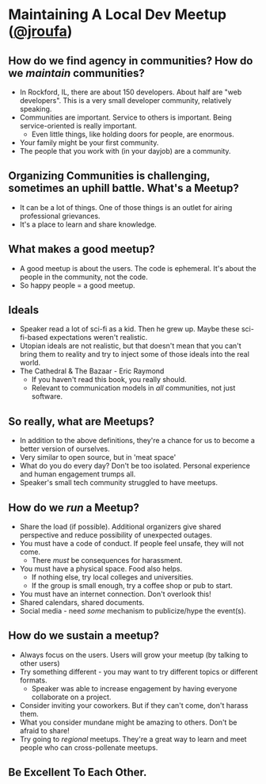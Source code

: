 # Maintaining A Local Dev Meetup ([@jroufa](http://twitter.com/jroufa))



## How do we find agency in communities? How do we _maintain_ communities?

* In Rockford, IL, there are about 150 developers. About half are "web developers".
  This is a very small developer community, relatively speaking.
* Communities are important. Service to others is important. Being service-oriented is really important.
  * Even little things, like holding doors for people, are enormous.
* Your family might be your first community.
* The people that you work with (in your dayjob) are a community.



## Organizing Communities is challenging, sometimes an uphill battle. What's a Meetup?

* It can be a lot of things. One of those things is an outlet for airing professional grievances.
* It's a place to learn and share knowledge.



## What makes a good meetup?

* A good meetup is about the users. The code is ephemeral. It's about the people in the community, not the code.
* So happy people = a good meetup.



## Ideals

* Speaker read a lot of sci-fi as a kid. Then he grew up.
  Maybe these sci-fi-based expectations weren't realistic.
* Utopian ideals are not realistic, but that doesn't mean that you can't
  bring them to reality and try to inject some of those ideals
  into the real world.
* The Cathedral & The Bazaar - Eric Raymond
  * If you haven't read this book, you really should.
  * Relevant to communication models in _all_ communities, not just software.



## So really, what are Meetups?

* In addition to the above definitions, they're a chance for us to become
  a better version of ourselves.
* Very similar to open source, but in 'meat space'
* What do you do every day? Don't be too isolated.
  Personal experience and human engagement trumps all.
* Speaker's small tech community struggled to have meetups.



## How do we _run_ a Meetup?

* Share the load (if possible). Additional organizers give shared perspective
  and reduce possibility of unexpected outages.
* You must have a code of conduct. If people feel unsafe, they will not come.
  * There _must_ be consequences for harassment.
* You must have a physical space. Food also helps.
  * If nothing else, try local colleges and universities.
  * If the group is small enough, try a coffee shop or pub to start.
* You must have an internet connection. Don't overlook this!
* Shared calendars, shared documents.
* Social media - need _some_ mechanism to publicize/hype the event(s).



## How do we sustain a meetup?

* Always focus on the users. Users will grow your meetup (by talking to other users)
* Try something different - you may want to try different topics or different formats.
  * Speaker was able to increase engagement by having everyone collaborate on a project.
* Consider inviting your coworkers. But if they can't come, don't harass them.
* What you consider mundane might be amazing to others. Don't be afraid to share!
* Try going to _regional_ meetups. They're a great way to learn and meet people
  who can cross-pollenate meetups.



## Be Excellent To Each Other.
